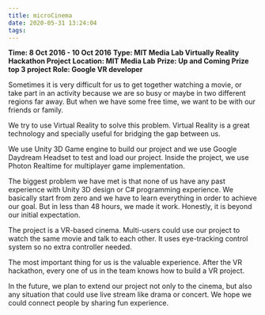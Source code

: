 ```yaml
---
title: microCinema
date: 2020-05-31 13:24:04
tags:
---
```


**Time: 8 Oct 2016 - 10 Oct 2016**
**Type: MIT Media Lab Virtually Reality Hackathon Project**
**Location: MIT Media Lab**
**Prize: Up and Coming Prize top 3 project**
**Role: Google VR developer**

Sometimes it is very difficult for us to get together watching a movie, or take part in an activity because we are so busy or maybe in two different regions far away. But when we have some free time, we want to be with our friends or family.

We try to use Virtual Reality to solve this problem. Virtual Reality is a great technology and specially useful for bridging the gap between us.

We use Unity 3D Game engine to build our project and we use Google Daydream Headset to test and load our project. Inside the project, we use Photon Realtime for multiplayer game implementation.

The biggest problem we have met is that none of us have any past experience with Unity 3D design or C# programming experience. We basically start from zero and we have to learn everything in order to achieve our goal. But in less than 48 hours, we made it work. Honestly, it is beyond our initial expectation.

The project is a VR-based cinema. Multi-users could use our project to watch the same movie and talk to each other. It uses eye-tracking control system so no extra controller needed.

The most important thing for us is the valuable experience. After the VR hackathon, every one of us in the team knows how to build a VR project.

In the future, we plan to extend our project not only to the cinema, but also any situation that could use live stream like drama or concert. We hope we could connect people by sharing fun experience.